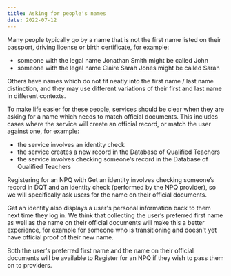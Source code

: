 ```yaml
---
title: Asking for people's names
date: 2022-07-12
---
```


Many people typically go by a name that is not the first name listed on their passport, driving license or birth certificate, for example: 

- someone with the legal name Jonathan Smith might be called John
- someone with the legal name Claire Sarah Jones might be called Sarah

Others have names which do not fit neatly into the first name / last name distinction, and they may use different variations of their first and last name in different contexts. 

To make life easier for these people, services should be clear when they are asking for a name which needs to match official documents. This includes cases where the service will create an official record, or match the user against one, for example:
- the service involves an identity check
- the service creates a new record in the Database of Qualified Teachers
- the service involves checking someone’s record in the Database of Qualified Teachers

Registering for an NPQ with Get an identity involves checking someone’s record in DQT and an identity check (performed by the NPQ provider), so we will specifically ask users for the name on their official documents. 

Get an identity also displays a user's personal information back to them next time they log in. We think that collecting the user’s preferred first name as well as the name on their official documents will make this a better experience, for example for someone who is transitioning and doesn't yet have official proof of their new name.

Both the user's preferred first name and the name on their official documents will be available to Register for an NPQ if they wish to pass them on to providers.